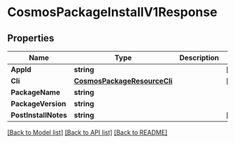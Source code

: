 # CosmosPackageInstallV1Response

## Properties

Name | Type | Description | Notes
------------ | ------------- | ------------- | -------------
**AppId** | **string** |  | [optional] 
**Cli** | [**CosmosPackageResourceCli**](CosmosPackageResourceCli.md) |  | [optional] 
**PackageName** | **string** |  | 
**PackageVersion** | **string** |  | 
**PostInstallNotes** | **string** |  | [optional] 

[[Back to Model list]](../README.md#documentation-for-models) [[Back to API list]](../README.md#documentation-for-api-endpoints) [[Back to README]](../README.md)


